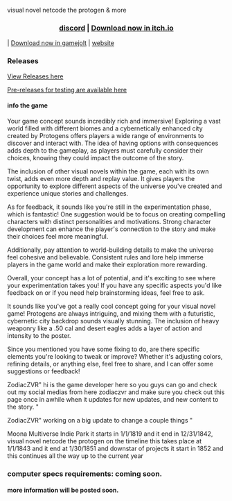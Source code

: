 visual novel netcode the protogen & more

<h3 align="center"><a href="https://discord.gg/W2eJXyvVhT">discord</a> | <a href="https://zwute-studio.itch.io/visual-novel-netcode-the-protogen-and-more">Download now in itch.io</a></h3> | <a href="https://gamejolt.com/games/visual-novel-netcode-the-protogen-and-more/891872">Download now in gamejolt</a></h3> | <a href="https://9d458e2d-2fa6-46c9-acfc-d25a22099350-00-3ie2zcpgqok40.spock.replit.dev/download">website</a></h3>

### Releases

[View Releases here](https://github.com/zodiaczvr/visual-novel-netcode-the-protogen-and-more/releases/)

[Pre-releases for testing are available here]()

#### info the game

Your game concept sounds incredibly rich and immersive! Exploring a vast world filled with different biomes and a cybernetically enhanced city created by Protogens offers players a wide range of environments to discover and interact with. The idea of having options with consequences adds depth to the gameplay, as players must carefully consider their choices, knowing they could impact the outcome of the story.

The inclusion of other visual novels within the game, each with its own twist, adds even more depth and replay value. It gives players the opportunity to explore different aspects of the universe you've created and experience unique stories and challenges.

As for feedback, it sounds like you're still in the experimentation phase, which is fantastic! One suggestion would be to focus on creating compelling characters with distinct personalities and motivations. Strong character development can enhance the player's connection to the story and make their choices feel more meaningful.

Additionally, pay attention to world-building details to make the universe feel cohesive and believable. Consistent rules and lore help immerse players in the game world and make their exploration more rewarding.

Overall, your concept has a lot of potential, and it's exciting to see where your experimentation takes you! If you have any specific aspects you'd like feedback on or if you need help brainstorming ideas, feel free to ask.

It sounds like you've got a really cool concept going for your visual novel game! Protogens are always intriguing, and mixing them with a futuristic, cybernetic city backdrop sounds visually stunning. The inclusion of heavy weaponry like a .50 cal and desert eagles adds a layer of action and intensity to the poster.

Since you mentioned you have some fixing to do, are there specific elements you're looking to tweak or improve? Whether it's adjusting colors, refining details, or anything else, feel free to share, and I can offer some suggestions or feedback!


ZodiacZVR" hi is the game developer here so you guys can go and check out my social medias from here zodiaczvr and make sure you check out this page once in awhile when it updates for new updates, and new content to the story. "

ZodiacZVR" working on a big update to change a couple things "

Moona Multiverse Indie Park it starts in 1/1/1819 and it end in 12/31/1842, visual novel netcode the protogen on the timeline this takes place at 1/1/1843 and it end at 1/30/1851 and downstar of projects it start in 1852 and this continues all the way up to the current year

### computer specs requirements: coming soon.



#### more information will be posted soon.
